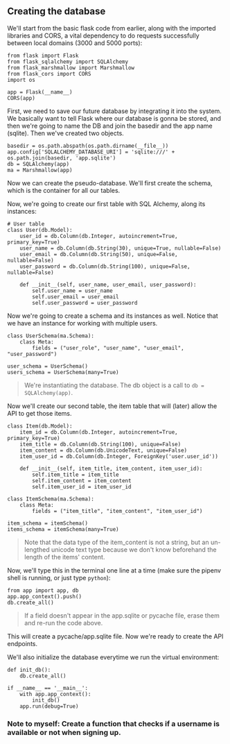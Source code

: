 ## Creating the database

We'll start from the basic flask code from earlier, along with the imported libraries and CORS, a vital dependency to do requests successfully between local domains (3000 and 5000 ports):

```
from flask import Flask
from flask_sqlalchemy import SQLAlchemy
from flask_marshmallow import Marshmallow
from flask_cors import CORS
import os

app = Flask(__name__)
CORS(app)
```
First, we need to save our future database by integrating it into the system. We basically want to tell Flask where our database is gonna be stored, and then we're going to name the DB and join the basedir and the app name (sqlite). Then we've created two objects.

```
basedir = os.path.abspath(os.path.dirname(__file__))
app.config['SQLALCHEMY_DATABASE_URI'] = 'sqlite:///' + os.path.join(basedir, 'app.sqlite')
db = SQLAlchemy(app)
ma = Marshmallow(app)
```

Now we can create the pseudo-database. We'll first create the schema, which is the container for all our tables. 

Now, we're going to create our first table with SQL Alchemy, along its instances:

```
# User table
class User(db.Model):
    user_id = db.Column(db.Integer, autoincrement=True, primary_key=True)
    user_name = db.Column(db.String(30), unique=True, nullable=False)
    user_email = db.Column(db.String(50), unique=False, nullable=False)
    user_password = db.Column(db.String(100), unique=False, nullable=False)

    def __init__(self, user_name, user_email, user_password):
        self.user_name = user_name
        self.user_email = user_email
        self.user_password = user_password
```

Now we're going to create a schema and its instances as well. Notice that we have an instance for working with multiple users.

```
class UserSchema(ma.Schema):
    class Meta:
        fields = ("user_role", "user_name", "user_email", "user_password")

user_schema = UserSchema()
users_schema = UserSchema(many=True)
```

> We're instantiating the database. The db object is a call to ``db = SQLAlchemy(app)``.

Now we'll create our second table, the item table that will (later) allow the API to get those items.

```
class Item(db.Model):
    item_id = db.Column(db.Integer, autoincrement=True, primary_key=True)
    item_title = db.Column(db.String(100), unique=False)
    item_content = db.Column(db.UnicodeText, unique=False)
    item_user_id = db.Column(db.Integer, ForeignKey('user.user_id'))

    def __init__(self, item_title, item_content, item_user_id):
        self.item_title = item_title
        self.item_content = item_content
        self.item_user_id = item_user_id

class ItemSchema(ma.Schema):
    class Meta:
        fields = ("item_title", "item_content", "item_user_id")

item_schema = itemSchema()
items_schema = itemSchema(many=True)
```

> Note that the data type of the item_content is not a string, but an un-lengthed unicode text type because we don't know beforehand the length of the items' content.


Now, we'll type this in the terminal one line at a time (make sure the pipenv shell is running, or just type ``python``):

```
from app import app, db
app.app_context().push()
db.create_all()
```

> If a field doesn't appear in the app.sqlite or pycache file, erase them and re-run the code above.

This will create a pycache/app.sqlite file. Now we're ready to create the API endpoints.

We'll also initialize the database everytime we run the virtual environment:

```
def init_db():
    db.create_all()

if __name__ == '__main__':
    with app.app_context(): 
        init_db() 
    app.run(debug=True)
```

### Note to myself: Create a function that checks if a username is available or not when signing up.